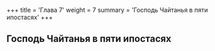 +++
title = 'Глава 7'
weight = 7
summary = 'Господь Чайтанья в пяти ипостасях'
+++
## Господь Чайтанья в пяти ипостасях
